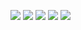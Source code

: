 ![](https://github-profile-summary-cards.vercel.app/api/cards/profile-details?username=000benniu&theme=default)
![](https://github-profile-summary-cards.vercel.app/api/cards/repos-per-language?username=000benniu&theme=default)
![](https://github-profile-summary-cards.vercel.app/api/cards/most-commit-language?username=000benniu&theme=default)
![](https://github-profile-summary-cards.vercel.app/api/cards/stats?username=000benniu&theme=default)
![](https://github-profile-summary-cards.vercel.app/api/cards/productive-time?username=000benniu&theme=default)
